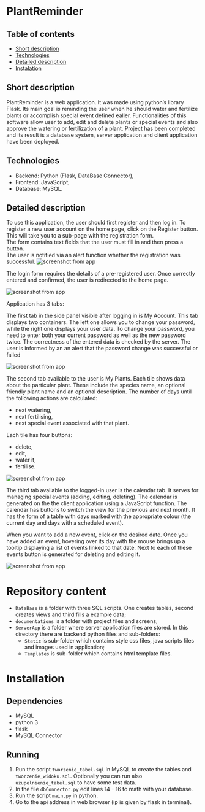 # PlantReminder
## Table of contents
* [Short description](#short-description)
* [Technologies](#technologies)
* [Detailed description](#detailed-description)
* [Instalation](#installation)

## Short description

PlantReminder is a web
application. It was made using python’s library Flask. Its main goal is reminding the user when
he should water and fertilize plants or accomplish special event defined ealier. Functionalities
of this software allow user to add, edit and delete plants or special events and also approve the
watering or fertilization of a plant. Project has been completed and its result is a database system,
server application and client application have been deployed.
## Technologies
- Backend: Python (Flask, DataBase Connector),
- Frontend: JavaScript,
- Database: MySQL.

## Detailed description

To use this application, the user should first register and then log in. To register a new user account on the home page, click on the Register button.
This will take you to a sub-page with the registration form.  
The form contains text fields that the user must fill in and then press a button.  
The user is notified via an alert function whether the registration was successful.
![screenshot from app](documentations/screens/ScreenRegisterForm.png)

The login form requires the details of a pre-registered user. Once correctly entered and confirmed, the user is redirected to the home page.

![screenshot from app](documentations/screens/ScreenLoginForm.png)

Application has 3 tabs:

The first tab in the side panel visible after logging in is My Account. This tab displays two containers. The left one allows you to change your password, while the
right one displays your user data. To change your password, you need to enter both your current password
as well as the new password twice. The correctness of the entered data is checked by the server. The user is informed by an
an alert that the password change was successful or failed

![screenshot from app](documentations/screens/ScreenMyAcc.png)

The second tab available to the user is My Plants.
Each tile shows data about the particular plant. These include the species name, an optional friendly plant name and an optional description. The number of days until the following actions are calculated: 
- next watering, 
- next fertilising,
- next special event associated with that plant. 

Each tile has four buttons:
- delete,
- edit,
- water it,
- fertilise.

![screenshot from app](documentations/screens/ScreenMyPlants.png)

The third tab available to the logged-in user is the calendar tab. It serves
for managing special events (adding, editing, deleting). The calendar is generated on the
the client application using a JavaScript function. The calendar has buttons to switch the view
for the previous and next month. It has the form of a table with days marked with the appropriate
colour (the current day and days with a scheduled event).


When you want to add a new event, click on the desired date. Once you have added an event, hovering over its day with the mouse brings up a tooltip displaying a list of events linked to that date. Next to each of these events
button is generated for deleting and editing it.

![screenshot from app](documentations/screens/ScreenCalendar.png)


# Repository content

- `DataBase` is a folder with three SQL scripts. One creates tables, second creates views and third fills a example data;
- `documentations` is a folder with project files and screens,
- `ServerApp` is a folder where server application files are stored. In this directory there are backend python files and sub-folders:
  - `Static` is sub-folder which contains style css files, java scripts files and images used in application;
  - `Templates` is sub-folder which contains html template files.

# Installation

## Dependencies

- MySQL
- python 3
- flask
- MySQL Connector

## Running

1. Run the script `tworzenie_tabel.sql` in MySQL to create the tables and `tworzenie_widoku.sql`. Optionally you can run also `uzupelnienie_tabel.sql` to have some test data.
2. In the file `dbConnector.py` edit lines 14 - 16 to math with your database.
3. Run the script `main.py` in python.
4. Go to the api address in web browser (ip is given by flask in terminal).
